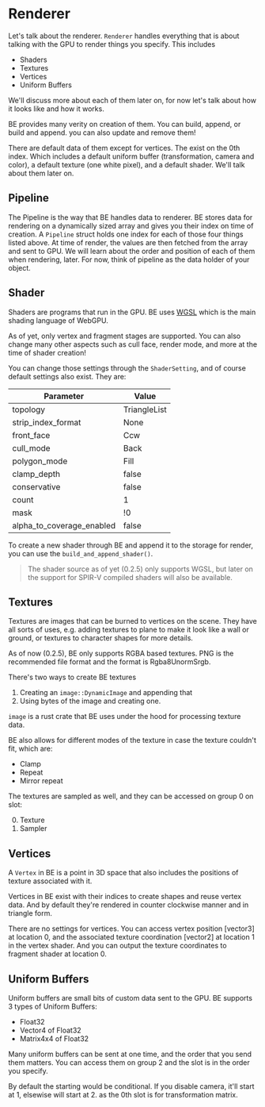 # Renderer

Let's talk about the renderer. `Renderer` handles everything that is about talking with the GPU to render things you specify. This includes

* Shaders
* Textures
* Vertices
* Uniform Buffers
  
We'll discuss more about each of them later on, for now let's talk about how it looks like and how it works.

BE provides many verity on creation of them. You can build, append, or build and append. you can also update and remove them!

There are default data of them except for vertices. The exist on the 0th index. Which includes a default uniform buffer (transformation, camera and color), a default texture (one white pixel), and a default shader. We'll talk about them later on.

## Pipeline

The Pipeline is the way that BE handles data to renderer. BE stores data for rendering on a dynamically sized array and gives you their index on time of creation. A `Pipeline` struct holds one index for each of those four things listed above. At time of render, the values are then fetched from the array and sent to GPU. We will learn about the order and position of each of them when rendering, later. For now, think of pipeline as the data holder of your object.

## Shader

Shaders are programs that run in the GPU. BE uses [WGSL](https://www.w3.org/TR/WGSL/) which is the main shading language of WebGPU.

As of yet, only vertex and fragment stages are supported. You can also change many other aspects such as cull face, render mode, and more at the time of shader creation!

You can change those settings through the `ShaderSetting`, and of course default settings also exist. They are:

Parameter | Value
--------- | -----
topology | TriangleList
strip_index_format | None
front_face | Ccw
cull_mode | Back
polygon_mode | Fill
clamp_depth | false
conservative | false
count | 1
mask | !0
alpha_to_coverage_enabled | false

To create a new shader through BE and append it to the storage for render, you can use the `build_and_append_shader()`.

> The shader source as of yet (0.2.5) only supports WGSL, but later on the support for SPIR-V compiled shaders will also be available.

## Textures

Textures are images that can be burned to vertices on the scene. They have all sorts of uses, e.g. adding textures to plane to make it look like a wall or ground, or textures to character shapes for more details.

As of now (0.2.5), BE only supports RGBA based textures. PNG is the recommended file format and the format is Rgba8UnormSrgb.

There's two ways to create BE textures

1. Creating an `image::DynamicImage` and appending that
2. Using bytes of the image and creating one.

`image` is a rust crate that BE uses under the hood for processing texture data.

BE also allows for different modes of the texture in case the texture couldn't fit, which are:

* Clamp
* Repeat
* Mirror repeat

The textures are sampled as well, and they can be accessed on group 0 on slot:

0. Texture
1. Sampler

## Vertices

A `Vertex` in BE is a point in 3D space that also includes the positions of texture associated with it.

Vertices in BE exist with their indices to create shapes and reuse vertex data. And by default they're rendered in counter clockwise manner and in triangle form.

There are no settings for vertices. You can access vertex position [vector3] at location 0, and the associated texture coordination [vector2] at location 1 in the vertex shader. And you can output the texture coordinates to fragment shader at location 0.

## Uniform Buffers

Uniform buffers are small bits of custom data sent to the GPU. BE supports 3 types of Uniform Buffers:

* Float32
* Vector4 of Float32
* Matrix4x4 of Float32

Many uniform buffers can be sent at one time, and the order that you send them matters. You can access them on group 2 and the slot is in the order you specify.

By default the starting would be conditional. If you disable camera, it'll start at 1, elsewise will start at 2. as the 0th slot is for transformation matrix.
